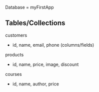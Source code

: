Database = myFirstApp

Tables/Collections
---
customers 
 - id, name, email, phone (columns/fields)

products
 - id, name, price, image, discount 

courses
 - id, name, author, price   